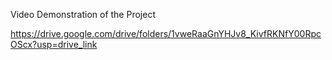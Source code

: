 Video Demonstration of the Project

https://drive.google.com/drive/folders/1vweRaaGnYHJv8_KivfRKNfY00RpcOScx?usp=drive_link

